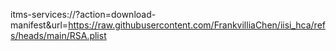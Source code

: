 itms-services://?action=download-manifest&url=https://raw.githubusercontent.com/FrankvilliaChen/iisi_hca/refs/heads/main/RSA.plist
